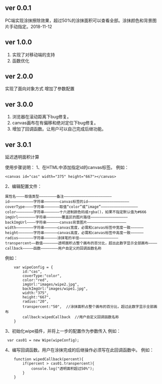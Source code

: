 ﻿## ver 0.0.1 ##
PC端实现涂抹擦除效果，超过50%的涂抹面积可以查看全部。涂抹颜色和背景图片手动指定。2018-11-12
## ver 1.0.0 ##
1. 实现了对移动端的支持
2. 函数优化
## ver 2.0.0 ##
实现了面向对象方式
增加了参数配置
## ver 3.0.0 ##
1. 浏览器在滚动距离下bug修复。
2. canvas画布在有偏移和绝对定位下bug修复。
3. 增加了回调函数。让用户可以自己完成后继功能。
## ver 3.0.1 ##
延迟透明面积计算

使用步骤说明：
1、在HTML中添加指定id的canvas标签。
例如：

``` 
<canvas id="cas" width="375" height="667"></canvas>
 ```

2、编辑配置文件：
``` 
属性名————取值类型————————备注——————————————————————
id———————————字符串———————canvas标签的id———————————————————
coverType————字符串———————取值“color”或“image”—————————————————
color————————字符串———————十六进制颜色码或rgba()，如果不指定默认值为#666
imgUrl————————字符串———————覆盖区的图片路径—————————————————
backImgUrl————字符串——————canvas背景图片——————————————————
width————————字符串——————canvas宽度，必需和canvas标签中宽度一致——————
height———————字符串——————canvas高度，必需和canvas标签中高度一致——————
radius———————字符串——————涂抹笔的半径——————————————————
transpercent——数值———————透明面积占整个画布的百分比，超出此数字显示全部画布————
callback—————函数————————用户自定义的回调函数名称
 ```

例如：
``` 
	var wipeConfig = {
		id:"cas",
		coverType:"color",
		color:"red",
		imgUrl:"images/wipe2.jpg",
		backImgUrl:"images/wipe1.jpg",
		width:"375",
		height:"667",
		radius:"20",
		transpercent:"50",	//涂抹面积占整个画布的百分比，超过此数字显示全部画布
		callback:wipedCallback	//用户自定义回调函数名称
	}
 ```  3、初始化wipe插件，并将上一步的配置作为参数传入 例如：``` 
 var cas01 = new Wipe(wipeConfig);
 ```  4、编写回调函数。用户在涂抹完成的后继操作必须写在此回调函数中。 例如：``` 
 	function wipedCallback(percent){		if(percent > cas01.transpercent){			console.log("透明面积超过50%");		}	}
 ```